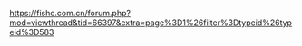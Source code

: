 https://fishc.com.cn/forum.php?mod=viewthread&tid=66397&extra=page%3D1%26filter%3Dtypeid%26typeid%3D583

